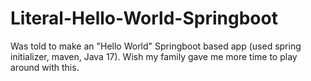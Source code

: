 # Literal-Hello-World-Springboot
Was told to make an "Hello World" Springboot based app (used spring initializer, maven, Java 17). Wish my family gave me more time to play around with this. 
